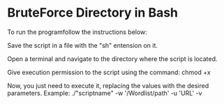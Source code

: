 # BruteForce Directory in Bash
To run the programfollow the instructions below:

Save the script in a file with the "sh" entension on it.

Open a terminal and navigate to the directory where the script is located.

Give execution permission to the script using the command:
chmod +x <scriptname>

Now, you just need to execute it, replacing the values with the desired parameters.
Example:
./"scriptname" -w '/Wordlist/path' -u 'URL' -v
